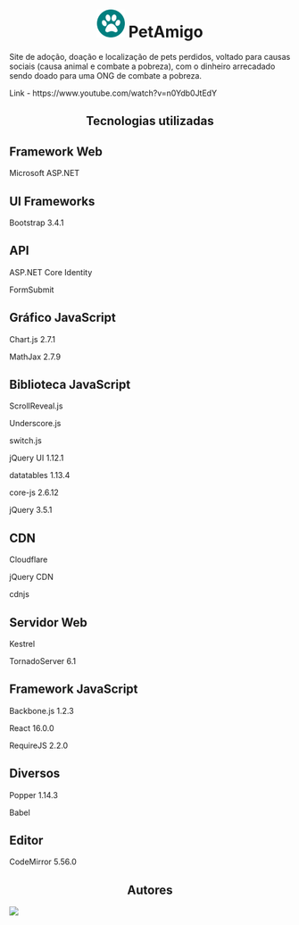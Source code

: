 <h1 align="center"><img src=./wwwroot/images/icon.png style="width:50px;height50px;"> PetAmigo  </h1>
<p>Site de adoção, doação e localização de pets perdidos, voltado para causas sociais (causa animal e combate a pobreza), com o dinheiro arrecadado sendo doado para uma ONG de combate a pobreza.</p>
<p>Link - https://www.youtube.com/watch?v=n0Ydb0JtEdY</p>
<h2 align="center">Tecnologias utilizadas</h2>
<h2>Framework Web </h2>

Microsoft ASP.NET
<h2>UI Frameworks </h2>

Bootstrap
3.4.1
<h2>API</h2>

ASP.NET Core Identity

FormSubmit
<h2>Gráfico JavaScript </h2>

Chart.js
2.7.1

MathJax
2.7.9

<h2>Biblioteca JavaScript</h2>

ScrollReveal.js

Underscore.js

switch.js

jQuery UI
1.12.1

datatables
1.13.4

core-js
2.6.12

jQuery
3.5.1

<h2>CDN</h2>

Cloudflare

jQuery CDN

cdnjs

<h2>Servidor Web </h2>

Kestrel

TornadoServer
6.1

<h2>Framework JavaScript </h2> 

Backbone.js
1.2.3

React
16.0.0

RequireJS
2.2.0

<h2>Diversos </h2>

Popper
1.14.3

Babel
<h2>Editor</h2>

CodeMirror
5.56.0
<h2 align="center">Autores</h2>
<a href="https://github.com/IsaquePemasi/"><img src="https://avatars.githubusercontent.com/u/76749511?v=4" width=115></a>